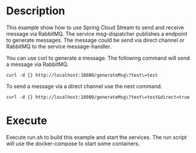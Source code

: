 # Description
This example show how to use Spring Cloud Stream to send and receive message via RabbitMQ. The service msg-dispatcher publishes a endpoint to generate messages. The message could be send via direct channel or RabbitMQ to the service message-handler.

You can use curl to generate a message. The following command will send a message via RabbitMQ.
```
curl -d {} http://localhost:18080/generateMsg\?text\=test
```
To send a message via a direct channel use the next command.
```
curl -d {} http://localhost:18080/generateMsg\?text\=test&direct=true
```


# Execute
Execute run.sh to build this example and start the services. The run script will use the docker-compose to start some containers.